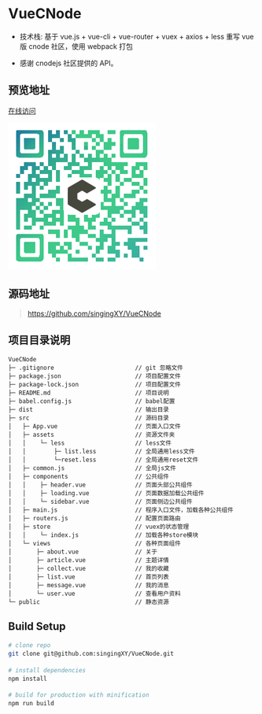 # VueCNode

- 技术栈: 基于 vue.js + vue-cli + vue-router + vuex + axios + less 重写 vue 版 cnode 社区，使用 webpack 打包

- 感谢 cnodejs 社区提供的 API。

## 预览地址

[在线访问](http://singingxy.gitee.io/vuecnode)

[![image](https://raw.githubusercontent.com/singingXY/mypic/master/cnode/qr.png)](http://singingxy.gitee.io/vuecnode/)

## 源码地址

> https://github.com/singingXY/VueCNode

## 项目目录说明

```
VueCNode
├─ .gitignore                       // git 忽略文件
├─ package.json                     // 项目配置文件
├─ package-lock.json                // 项目配置文件
├─ README.md                        // 项目说明
├─ babel.config.js                  // babel配置
├─ dist                             // 输出目录
├─ src                              // 源码目录
│   ├─ App.vue                      // 页面入口文件
│   ├─ assets                       // 资源文件夹
│   │    └─ less                    // less文件
│   │        ├─ list.less           // 全局通用less文件
│   │        └─reset.less           // 全局通用reset文件
│   ├─ common.js                    // 全局js文件
│   ├─ components                   // 公共组件
│   │    ├─ header.vue              // 页面头部公共组件
│   │    ├─ loading.vue             // 页面数据加载公共组件
│   │    └─ sidebar.vue             // 页面侧边公共组件
│   ├─ main.js                      // 程序入口文件，加载各种公共组件
│   ├─ routers.js                   // 配置页面路由
│   ├─ store                        // vuex的状态管理
│   │    └─ index.js                // 加载各种store模块
│   └─ views                        // 各种页面组件
│       ├─ about.vue                // 关于
│       ├─ article.vue              // 主题详情
│       ├─ collect.vue              // 我的收藏
│       ├─ list.vue                 // 首页列表
│       ├─ message.vue              // 我的消息
│       └─ user.vue                 // 查看用户资料
└─ public                           // 静态资源

```

## Build Setup

```bash
# clone repo
git clone git@github.com:singingXY/VueCNode.git

# install dependencies
npm install

# build for production with minification
npm run build

```
